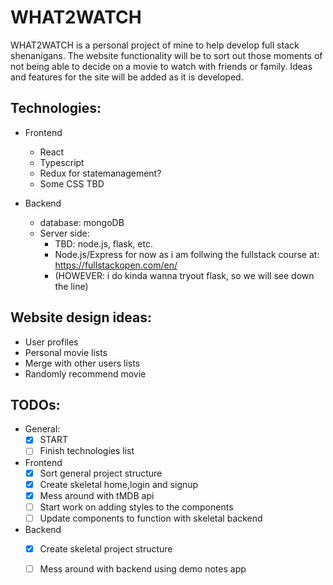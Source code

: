 # WHAT2WATCH

WHAT2WATCH is a personal project of mine to help develop full stack shenanigans.
The website functionality will be to sort out those moments of not being able to
decide on a movie to watch with friends or family. Ideas and features for the
site will be added as it is developed.

## Technologies:

-   Frontend

    -   React
    -   Typescript
    -   Redux for statemanagement?
    -   Some CSS TBD

-   Backend
    -   database: mongoDB
    -   Server side:
        -   TBD: node.js, flask, etc.
        -   Node.js/Express for now as i am follwing the fullstack course at:
            https://fullstackopen.com/en/
        -   (HOWEVER: i do kinda wanna tryout flask, so we will see down the
            line)

## Website design ideas:

-   User profiles
-   Personal movie lists
-   Merge with other users lists
-   Randomly recommend movie

## TODOs:

-   General:
    -   [x] START
    -   [ ] Finish technologies list
-   Frontend
    -   [x] Sort general project structure
    -   [x] Create skeletal home,login and signup
    -   [x] Mess around with tMDB api
    -   [ ] Start work on adding styles to the components
    -   [ ] Update components to function with skeletal backend
-   Backend
    -   [x] Create skeletal project structure
    -   [ ] Mess around with backend using demo notes app
    
